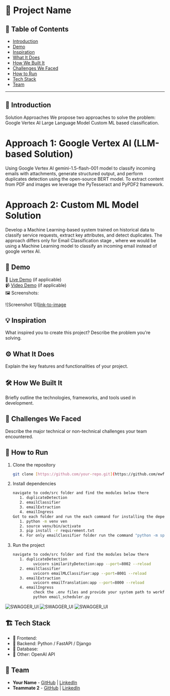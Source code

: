 # 🚀 Project Name

## 📌 Table of Contents
- [Introduction](#introduction)
- [Demo](https://github.com/ewfx/gaied-quantum-coders/tree/main/artifacts/demo)
- [Inspiration](#inspiration)
- [What It Does](#what-it-does)
- [How We Built It](#how-we-built-it)
- [Challenges We Faced](#challenges-we-faced)
- [How to Run](#how-to-run)
- [Tech Stack](#tech-stack)
- [Team](#team)

---

## 🎯 Introduction

Solution Approaches
We propose two approaches to solve the problem:
Google Vertex AI Large Language Model
Custom ML based classification.

# Approach 1: Google Vertex AI (LLM-based Solution) 
Using Google Vertex AI   gemini-1.5-flash-001 model to classify incoming emails with attachments, generate structured output, and perform duplicates detection using the open-source BERT model. To extract content from PDF and images we leverage the PyTesseract  and PyPDF2 framework.

# Approach 2: Custom ML Model Solution
Develop a Machine Learning-based system trained on historical data to classify service requests, extract key attributes, and detect duplicates.
The approach differs only for Email Classification stage , where we would be using a Machine Learning model to classify an incoming email instead of google vertex AI.

## 🎥 Demo
🔗 [Live Demo](https://github.com/ewfx/gaied-quantum-coders/blob/main/artifacts/demo/demo_1ftu_gaied.mp4) (if applicable)  
📹 [Video Demo](https://github.com/ewfx/gaied-quantum-coders/blob/main/artifacts/demo/demo_1ftu_gaied.mp4) (if applicable)  
🖼️ Screenshots:

![Screenshot 1]([link-to-image](https://github.com/ewfx/gaied-quantum-coders/blob/main/artifacts/demo)

## 💡 Inspiration
What inspired you to create this project? Describe the problem you're solving.

## ⚙️ What It Does
Explain the key features and functionalities of your project.

## 🛠️ How We Built It
Briefly outline the technologies, frameworks, and tools used in development.

## 🚧 Challenges We Faced
Describe the major technical or non-technical challenges your team encountered.

## 🏃 How to Run
1. Clone the repository  
   ```sh
   git clone [https://github.com/your-repo.git](https://github.com/ewfx/gaied-quantum-coders/)]
   ```
2. Install dependencies  
   ```sh
   navigate to code/src folder and find the modules below there
      1. duplicateDetection
      2. emailClassifier
      3. emailExtraction
      4. emailIngress
   Got to each folder and run the each command for installing the dependencies
      1. python -m venv ven
      2. source venv/bin/activate
      3. pip install -r requirement.txt
      4. For only emailClassifier folder run the command "python -m spacy download en_core_web_sm"
   ```
3. Run the project  
   ```sh
   navigate to code/src folder and find the modules below there
      1. duplicateDetection
            uvicorn similarityDetection:app --port=8002 --reload
      2. emailClassifier
            uvicorn emailMLClassifier:app --port=8001 --reload
      3. emailExtraction
            uvicorn emailTranslation:app --port=8000 --reload
      4. emailIngress
            check the .env files and provide your system path to workflow execute
            python email_scheduler.py
   ```

![SWAGGER_UI](https://github.com/ewfx/gaied-quantum-coders/blob/e5122686c4146d2f0d1948fe012ba783d7fc7135/artifacts/demo/Screenshot%202025-03-26%20at%202.10.32%E2%80%AFPM.png)
![SWAGGER_UI](https://github.com/ewfx/gaied-quantum-coders/blob/e5122686c4146d2f0d1948fe012ba783d7fc7135/artifacts/demo/Screenshot%202025-03-26%20at%202.10.55%E2%80%AFPM.png)
![SWAGGER_UI](https://github.com/ewfx/gaied-quantum-coders/blob/e5122686c4146d2f0d1948fe012ba783d7fc7135/artifacts/demo/Screenshot%202025-03-26%20at%202.11.05%E2%80%AFPM.png)
## 🏗️ Tech Stack
- 🔹 Frontend: 
- 🔹 Backend: Python / FastAPI / Django
- 🔹 Database: 
- 🔹 Other: OpenAI API 

## 👥 Team
- **Your Name** - [GitHub](#) | [LinkedIn](#)
- **Teammate 2** - [GitHub](#) | [LinkedIn](#)
